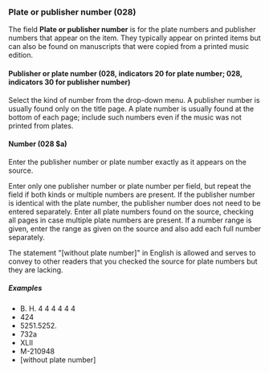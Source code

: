 ### Plate or publisher number (028)

The field **Plate or publisher number** is for the plate numbers and publisher numbers that appear on the item. They typically appear on printed items but can also be found on manuscripts that were copied from a printed music edition.

#### Publisher or plate number (028, indicators 20 for plate number; 028, indicators 30 for publisher number)

Select the kind of number from the drop-down menu. A publisher number is usually found only on the title page. A plate number is usually found at the bottom of each page; include such numbers even if the music was not printed from plates.

#### Number (028 $a)

Enter the publisher number or plate number exactly as it appears on the source.

Enter only one publisher number or plate number per field, but repeat the field if both kinds or multiple numbers are present. If the publisher number is identical with the plate number, the publisher number does not need to be entered separately. Enter all plate numbers found on the source, checking all pages in case multiple plate numbers are present. If a number range is given, enter the range as given on the source and also add each full number separately.

The statement "[without plate number]" in English is allowed and serves to convey to other readers that you checked the source for plate numbers but they are lacking.

##### Examples

- B. H. 4 4 4 4 4 4
- 424
- 5251.5252.
- 732a
- XLII
- M-210948
- [without plate number]
